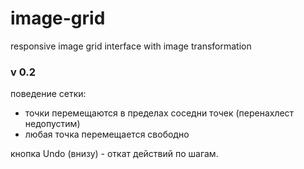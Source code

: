 # image-grid
responsive image grid interface with image transformation

### v 0.2
поведение сетки: 
- точки перемещаются в пределах соседни точек (перенахлест недопустим)
- любая точка перемещается свободно

кнопка Undo (внизу) - откат действий по шагам. 



